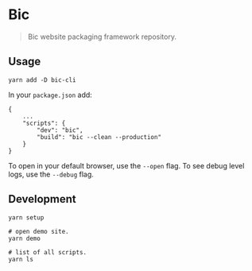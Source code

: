# Bic

> Bic website packaging framework repository.

## Usage

```shell
yarn add -D bic-cli
```

In your `package.json` add:

```shell
{
	...
	"scripts": {
		"dev": "bic",
		"build": "bic --clean --production"
	}
}
```

To open in your default browser, use the `--open` flag.
To see debug level logs, use the `--debug` flag.


## Development

```shell
yarn setup

# open demo site.
yarn demo

# list of all scripts.
yarn ls
```
